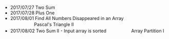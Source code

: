 * 2017/07/27 Two Sum
* 2017/07/28 Plus One
* 2017/08/01 Find All Numbers Disappeared in an Array
　　　　　 Pascal's Triangle II
* 2017/08/02 Two Sum II - Input array is sorted
　　　　　 Array Partition I